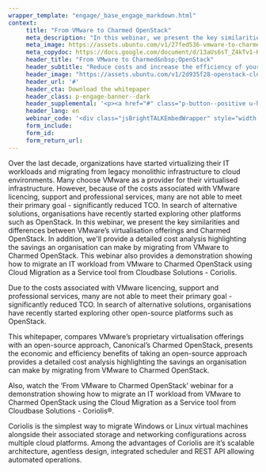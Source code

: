 ```yaml
---
wrapper_template: "engage/_base_engage_markdown.html"
context:
     title: "From VMware to Charmed OpenStack"
     meta_description: "In this webinar, we present the key similarities and differences between VMware’s virtualisation offerings and Charmed OpenStack."
     meta_image: https://assets.ubuntu.com/v1/27fed536-vmware-to-charmed-openstack-social.jpg
     meta_copydoc: https://docs.google.com/document/d/13aUs6sT_Z4kTv1-KiISD22yqh_1VOw9xLLqEMftJZyU/edit
     header_title: "From VMware to Charmed&nbsp;OpenStack"
     header_subtitle: "Reduce costs and increase the efficiency of your infrastructure with open source adoption"
     header_image: "https://assets.ubuntu.com/v1/2d935f28-openstack-cloud.svg"
     header_url: '#'
     header_cta: Download the whitepaper
     header_class: p-engage-banner--dark
     header_supplemental: '<p><a href="#" class="p-button--positive u-hide--small">Download the whitepaper</a> <a href="#register-section" class="p-button--neutral">Watch the webinar</a></p>'
     header_lang: en
     webinar_code: '<div class="jsBrightTALKEmbedWrapper" style="width:100%; height:100%; position:relative;background: #ffffff;"><script class="jsBrightTALKEmbedConfig" type="application/json">{ "channelId" : 6793, "language": "en-US", "commId" : 348935, "displayMode" : "standalone", "height" : "auto" }</script><script src="https://www.brighttalk.com/clients/js/player-embed/player-embed.js" class="jsBrightTALKEmbed"></script></div>'
     form_include:
     form_id:
     form_return_url:
---
```


Over the last decade, organizations have started virtualizing their IT workloads and migrating from legacy monolithic infrastructure to cloud environments. Many choose VMware as a provider for their virtualised infrastructure. However, because of the costs associated with VMware licencing, support and professional services, many are not able to meet their primary goal - significantly reduced TCO. In search of alternative solutions, organisations have recently started exploring other platforms such as OpenStack. In this webinar, we present the key similarities and differences between VMware’s virtualisation offerings and Charmed OpenStack. In addition, we'll provide a detailed cost analysis highlighting the savings an organisation can make by migrating from VMware to Charmed OpenStack. This webinar also provides a demonstration showing how to migrate an IT workload from VMware to Charmed OpenStack using Cloud Migration as a Service tool from Cloudbase Solutions - Coriolis.

Due to the costs associated with VMware licencing, support and professional services, many are not able to meet their primary goal - significantly reduced TCO. In search of alternative solutions, organisations have recently started exploring other open-source platforms such as OpenStack.
 
This whitepaper, compares VMware’s proprietary virtualisation offerings with an open-source approach, Canonical’s Charmed OpenStack, presents the economic and efficiency benefits of taking an open-source approach provides a detailed cost analysis highlighting the savings an organisation can make by migrating from VMware to Charmed OpenStack. 
 
Also, watch the ‘From VMware to Charmed OpenStack’ webinar for a demonstration showing how to migrate an IT workload from VMware to Charmed OpenStack using the Cloud Migration as a Service tool from Cloudbase Solutions - Coriolis®. 
 
Coriolis is the simplest way to migrate Windows or Linux virtual machines alongside their associated storage and networking configurations across multiple cloud platforms. Among the advantages of Coriolis are it’s scalable architecture, agentless design, integrated scheduler and REST API allowing automated operations.
